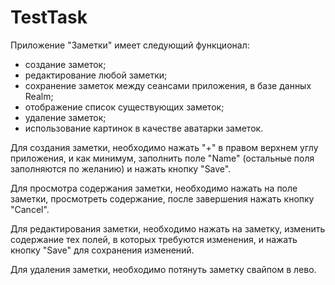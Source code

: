 # TestTask

Приложение "Заметки" имеет следующий функционал:
 - создание заметок;
 - редактирование любой заметки;
 - сохранение заметок между сеансами приложения, в базе данных Realm;
 - отображение список существующих заметок;
 - удаление заметок;
 - использование картинок в качестве аватарки заметок.

Для создания заметки, необходимо нажать "+" в правом верхнем углу приложения, и как минимум, заполнить поле "Name" (остальные поля заполняются по желанию) и нажать кнопку "Save".

Для просмотра содержания заметки, необходимо нажать на поле заметки, просмотреть содержание, после завершения нажать кнопку "Cancel".

Для редактирования заметки, необходимо нажать на заметку, изменить содержание тех полей, в которых требуются изменения, и нажать кнопку "Save" для сохранения изменений.

Для удаления заметки, необходимо потянуть заметку свайпом в лево.
